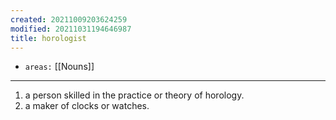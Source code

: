 ```yaml
---
created: 20211009203624259
modified: 20211031194646987
title: horologist
---
```


- `areas:` [[Nouns]]

---

1.  a person skilled in the practice or theory of horology.
2.  a maker of clocks or watches.
